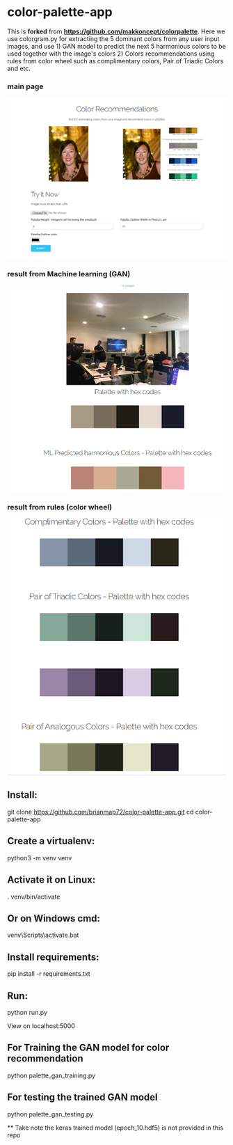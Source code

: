 # color-palette-app
This is **forked** from **https://github.com/makkoncept/colorpalette**. Here we use colorgram.py for extracting the 5 dominant colors from any user input images, and use 1) GAN model to predict the next 5 harmonious colors to be used together with the image's colors 2) Colors recommendations using rules from color wheel such as complimentary colors, Pair of Triadic Colors and etc.

### main page
![main page](pic0.PNG)
### result from Machine learning (GAN)
![result from ML](pic1.PNG)
### result from rules (color wheel)
![result from rules](pic2.PNG)

## Install:

git clone https://github.com/brianmap72/color-palette-app.git 
cd color-palette-app

## Create a virtualenv:

python3 -m venv venv   

## Activate it on Linux:

. venv/bin/activate  

## Or on Windows cmd:

venv\Scripts\activate.bat  

## Install requirements:

pip install -r requirements.txt  

## Run:

python run.py

View on localhost:5000

## For Training the GAN model for color recommendation 

python palette_gan_training.py

## For testing the trained GAN model

python palette_gan_testing.py

** Take note the keras trained model (epoch_10.hdf5) is not provided in this repo
